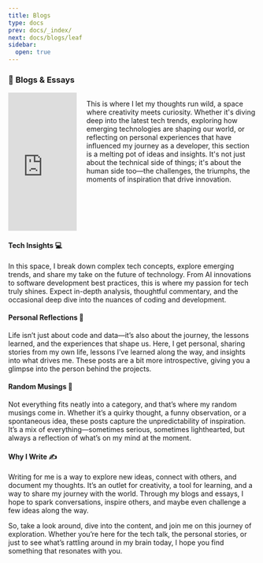 ```yaml
---
title: Blogs
type: docs
prev: docs/_index/
next: docs/blogs/leaf
sidebar:
  open: true
---
```


### 📝 **Blogs & Essays**

<div style="display: flex; align-items: flex-start;">
    <iframe src="https://giphy.com/embed/5ndklThG9vUUdTmgMn" width="139" height="280" style="border: none; margin-right: 20px;" frameBorder="0" class="giphy-embed" allowFullScreen></iframe>
    <p style="flex: 1;">
        This is where I let my thoughts run wild, a space where creativity meets curiosity. Whether it's diving deep into the latest tech trends, exploring how emerging technologies are shaping our world, or reflecting on personal experiences that have influenced my journey as a developer, this section is a melting pot of ideas and insights. It's not just about the technical side of things; it's about the human side too—the challenges, the triumphs, the moments of inspiration that drive innovation.
    </p>
</div>


#### **Tech Insights 💻**
In this space, I break down complex tech concepts, explore emerging trends, and share my take on the future of technology. From AI innovations to software development best practices, this is where my passion for tech truly shines. Expect in-depth analysis, thoughtful commentary, and the occasional deep dive into the nuances of coding and development.

#### **Personal Reflections 💭**
Life isn’t just about code and data—it’s also about the journey, the lessons learned, and the experiences that shape us. Here, I get personal, sharing stories from my own life, lessons I’ve learned along the way, and insights into what drives me. These posts are a bit more introspective, giving you a glimpse into the person behind the projects.

#### **Random Musings 🤔**
Not everything fits neatly into a category, and that’s where my random musings come in. Whether it’s a quirky thought, a funny observation, or a spontaneous idea, these posts capture the unpredictability of inspiration. It’s a mix of everything—sometimes serious, sometimes lighthearted, but always a reflection of what’s on my mind at the moment.

#### **Why I Write ✍️**
Writing for me is a way to explore new ideas, connect with others, and document my thoughts. It’s an outlet for creativity, a tool for learning, and a way to share my journey with the world. Through my blogs and essays, I hope to spark conversations, inspire others, and maybe even challenge a few ideas along the way.

So, take a look around, dive into the content, and join me on this journey of exploration. Whether you’re here for the tech talk, the personal stories, or just to see what’s rattling around in my brain today, I hope you find something that resonates with you.

